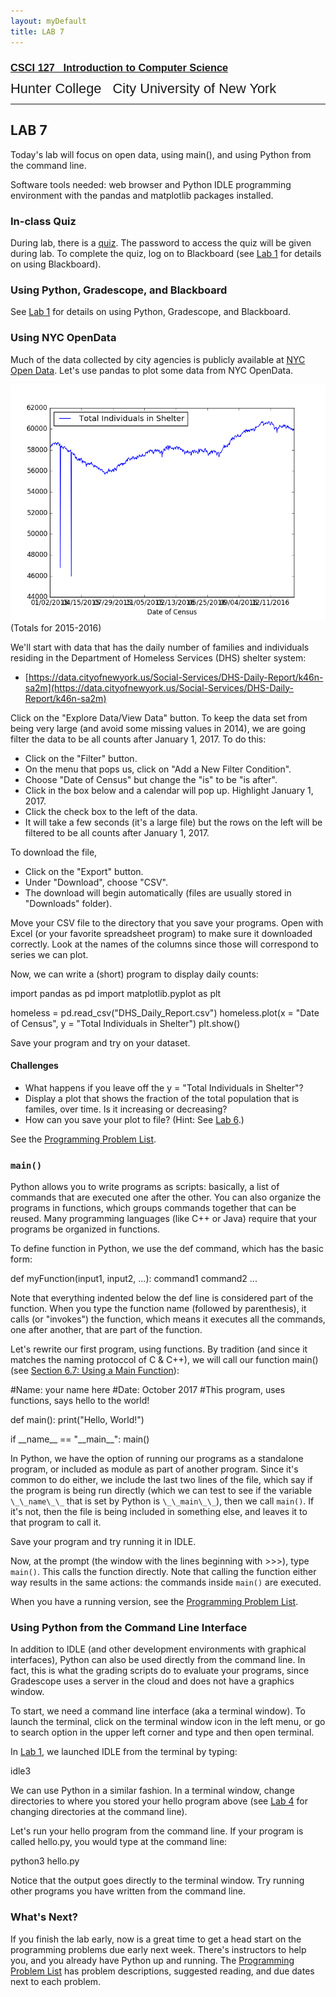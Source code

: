 ```yaml
---
layout: myDefault
title: LAB 7
---
```


### [<span style="font-family:Arial">CSCI 127 &nbsp; Introduction to Computer Science</span>](../127_2018_summer.html)  
<span style="line-height:0.1; font-family:Arial; font-size:21.8px">Hunter College &nbsp; City University of New York</span> 

---  
  	
LAB 7
---

Today's lab will focus on open data, using main(), and using Python from the command line.

Software tools needed: web browser and Python IDLE programming environment with the pandas and matplotlib packages installed.

### In-class Quiz

During lab, there is a [quiz](quizzes.html). The password to access the quiz will be given during lab. To complete the quiz, log on to Blackboard (see [Lab 1](lab1.html) for details on using Blackboard).

### Using Python, Gradescope, and Blackboard

See [Lab 1](lab_01.html) for details on using Python, Gradescope, and Blackboard.

### Using NYC OpenData

Much of the data collected by city agencies is publicly available at [NYC Open Data](http://opendata.cityofnewyork.us). Let's use pandas to plot some data from NYC OpenData.

![](shelterTotal.png)  
(Totals for 2015-2016)

We'll start with data that has the daily number of families and individuals residing in the Department of Homeless Services (DHS) shelter system:

*   [https://data.cityofnewyork.us/Social-Services/DHS-Daily-Report/k46n-sa2m](https://data.cityofnewyork.us/Social-Services/DHS-Daily-Report/k46n-sa2m)

Click on the "Explore Data/View Data" button. To keep the data set from being very large (and avoid some missing values in 2014), we are going filter the data to be all counts after January 1, 2017. To do this:

*   Click on the "Filter" button.
*   On the menu that pops us, click on "Add a New Filter Condition".
*   Choose "Date of Census" but change the "is" to be "is after".
*   Click in the box below and a calendar will pop up. Highlight January 1, 2017.
*   Click the check box to the left of the data.
*   It will take a few seconds (it's a large file) but the rows on the left will be filtered to be all counts after January 1, 2017.

To download the file,

*   Click on the "Export" button.
*   Under "Download", choose "CSV".
*   The download will begin automatically (files are usually stored in "Downloads" folder).

Move your CSV file to the directory that you save your programs. Open with Excel (or your favorite spreadsheet program) to make sure it downloaded correctly. Look at the names of the columns since those will correspond to series we can plot.

Now, we can write a (short) program to display daily counts:

import pandas as pd
import matplotlib.pyplot as plt

homeless = pd.read\_csv("DHS\_Daily_Report.csv")
homeless.plot(x = "Date of Census", y = "Total Individuals in Shelter")
plt.show()

Save your program and try on your dataset.

#### Challenges

*   What happens if you leave off the y = "Total Individuals in Shelter"?
*   Display a plot that shows the fraction of the total population that is familes, over time. Is it increasing or decreasing?
*   How can you save your plot to file? (Hint: See [Lab 6](lab6.html).)

See the [Programming Problem List](assignments.html).

### `main()`

Python allows you to write programs as scripts: basically, a list of commands that are executed one after the other. You can also organize the programs in functions, which groups commands together that can be reused. Many programming languages (like C++ or Java) require that your programs be organized in functions.

To define function in Python, we use the def command, which has the basic form:  
  
def myFunction(input1, input2, ...):
    command1
    command2 
    ...
  
Note that everything indented below the def line is considered part of the function. When you type the function name (followed by parenthesis), it calls (or "invokes") the function, which means it executes all the commands, one after another, that are part of the function.

Let's rewrite our first program, using functions. By tradition (and since it matches the naming protoccol of C & C++), we will call our function main() (see [Section 6.7: Using a Main Function](https://interactivepython.org/runestone/static/thinkcspy/Functions/mainfunction.html)):

#Name:  your name here
#Date:  October 2017
#This program, uses functions, says hello to the world!

def main():
    print("Hello, World!") 

if \_\_name\_\_ == "\_\_main\_\_":
    main()

In Python, we have the option of running our programs as a standalone program, or included as module as part of another program. Since it's common to do either, we include the last two lines of the file, which say if the program is being run directly (which we can test to see if the variable `\_\_name\_\_` that is set by Python is `\_\_main\_\_`), then we call `main()`. If it's not, then the file is being included in something else, and leaves it to that program to call it.

Save your program and try running it in IDLE.

Now, at the prompt (the window with the lines beginning with >>>), type `main()`. This calls the function directly. Note that calling the function either way results in the same actions: the commands inside `main()` are executed.

When you have a running version, see the [Programming Problem List](assignments.html).

### Using Python from the Command Line Interface

In addition to IDLE (and other development environments with graphical interfaces), Python can also be used directly from the command line. In fact, this is what the grading scripts do to evaluate your programs, since Gradescope uses a server in the cloud and does not have a graphics window.

To start, we need a command line interface (aka a terminal window). To launch the terminal, click on the terminal window icon in the left menu, or go to search option in the upper left corner and type and then open terminal.

In [Lab 1](lab_01.html), we launched IDLE from the terminal by typing:

idle3

We can use Python in a similar fashion. In a terminal window, change directories to where you stored your hello program above (see [Lab 4](lab4.html) for changing directories at the command line).

Let's run your hello program from the command line. If your program is called hello.py, you would type at the command line:

python3 hello.py

Notice that the output goes directly to the terminal window. Try running other programs you have written from the command line.

### What's Next?

If you finish the lab early, now is a great time to get a head start on the programming problems due early next week. There's instructors to help you, and you already have Python up and running. The [Programming Problem List](ps.html) has problem descriptions, suggested reading, and due dates next to each problem.
